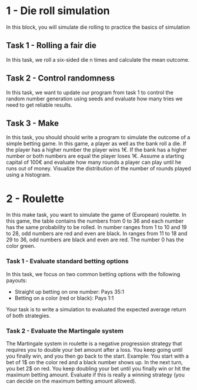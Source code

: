 # 1 - Die roll simulation  
In this block, you will simulate die rolling to practice the basics of simulation

## Task 1 - Rolling a fair die
In this task, we roll a six-sided die n times and calculate the mean outcome.

## Task 2 - Control randomness 
In this task, we want to update our program from task 1 to control the random number generation using seeds and evaluate how many tries we need to get reliable results.

## Task 3 - Make
In this task, you should should write a program to simulate the outcome of a simple betting game. In this game, a player as well as the bank roll a die. If the player has a higher number the player wins 1€. If the bank has a higher number or both numbers are equal the player loses 1€. Assume a starting capital of 100€ and evaluate how many rounds a player can play until he runs out of money. Visualize the distribution of the number of rounds played using a histogram.

# 2 - Roulette
In this make task, you want to simulate the game of (European) roulette. In this game, the table contains the numbers from 0 to 36 and each number has the same probability to be rolled. In number ranges from 1 to 10 and 19 to 28, odd numbers are red and even are black. In ranges from 11 to 18 and 29 to 36, odd numbers are black and even are red. The number 0 has the color green. 

### Task 1 - Evaluate standard betting options
In this task, we focus on two common betting options with the following payouts:
- Straight up betting on one number: Pays 35:1
- Betting on a color (red or black): Pays 1:1

Your task is to write a simulation to evaluated the expected average return of both strategies. 

### Task 2 - Evaluate the Martingale system
The Martingale system in roulette is a negative progression strategy that requires you to double your bet amount after a loss. You keep going until you finally win, and you then go back to the start. 
Example: You start with a bet of 1$ on the color red and a black number shows up. In the next turn, you bet 2$ on red. You keep doubling your bet until you finally win or hit the maximum betting amount. Evaluate if this is really a winning strategy (you can decide on the maximum betting amount allowed).